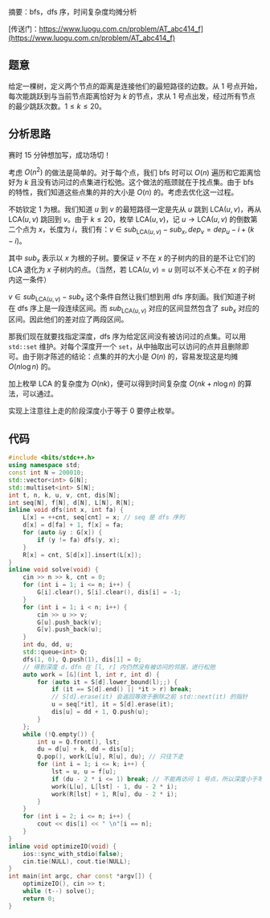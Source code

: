 摘要：bfs，dfs 序，时间复杂度均摊分析

[传送门：https://www.luogu.com.cn/problem/AT_abc414_f](https://www.luogu.com.cn/problem/AT_abc414_f)

## 题意

给定一棵树，定义两个节点的距离是连接他们的最短路径的边数。从 $1$ 号点开始，每次能跳跃到与当前节点距离恰好为 $k$ 的节点，求从 $1$ 号点出发，经过所有节点的最少跳跃次数。$1 \le k \le 20$。

## 分析思路

赛时 $15$ 分钟想加写，成功场切！

考虑 $O(n^2)$ 的做法是简单的。对于每个点，我们 bfs 时可以 $O(n)$ 遍历和它距离恰好为 $k$ 且没有访问过的点集进行松弛。这个做法的瓶颈就在于找点集。由于 bfs 的特性，我们知道这些点集的并的大小是 $O(n)$ 的。考虑去优化这一过程。

不妨钦定 $1$ 为根。我们知道 $u$ 到 $v$ 的最短路径一定是先从 $u$ 跳到 $\mathrm{LCA}(u, v)$，再从 $\mathrm{LCA}(u, v)$ 跳回到 $v$。由于 $k \le 20$，枚举 $\mathrm{LCA}(u, v)$，记 $u \to \mathrm{LCA}(u, v)$ 的倒数第二个点为 $x$，长度为 $i$，我们有：$v \in sub_{\mathrm{LCA}(u, v)} - sub_x, dep_v = dep_u - i + (k - i)$。

其中 $sub_x$ 表示以 $x$ 为根的子树。要保证 $v$ 不在 $x$ 的子树内的目的是不让它们的 $\mathrm{LCA}$ 退化为 $x$ 子树内的点。（当然，若 $\mathrm{LCA}(u, v) = u$ 则可以不关心不在 $x$ 的子树内这一条件）

$v \in sub_{\mathrm{LCA}(u, v)} - sub_x$ 这个条件自然让我们想到用 dfs 序刻画。我们知道子树在 dfs 序上是一段连续区间。而 $sub_{\mathrm{LCA}(u, v)}$ 对应的区间显然包含了 $sub_x$ 对应的区间。因此他们的差对应了两段区间。

那我们现在就要找指定深度，dfs 序为给定区间没有被访问过的点集。可以用 `std::set` 维护。对每个深度开一个 `set`，从中抽取出可以访问的点并且删除即可。由于刚才陈述的结论：点集的并的大小是 $O(n)$ 的，容易发现这是均摊 $O(n \log n)$ 的。

加上枚举 $\mathrm{LCA}$ 的复杂度为 $O(nk)$，便可以得到时间复杂度 $O(nk + n \log n)$ 的算法，可以通过。

实现上注意往上走的阶段深度小于等于 $0$ 要停止枚举。

## 代码

```cpp
#include <bits/stdc++.h>
using namespace std;
const int N = 200010;
std::vector<int> G[N];
std::multiset<int> S[N];
int t, n, k, u, v, cnt, dis[N];
int seq[N], f[N], d[N], L[N], R[N];
inline void dfs(int x, int fa) {
    L[x] = ++cnt, seq[cnt] = x; // seq 是 dfs 序列
    d[x] = d[fa] + 1, f[x] = fa;
    for (auto &y : G[x]) {
        if (y != fa) dfs(y, x);
    }
    R[x] = cnt, S[d[x]].insert(L[x]);
}
inline void solve(void) {
    cin >> n >> k, cnt = 0;
    for (int i = 1; i <= n; i++) {
        G[i].clear(), S[i].clear(), dis[i] = -1;
    }
    for (int i = 1; i < n; i++) {
        cin >> u >> v;
        G[u].push_back(v);
        G[v].push_back(u);
    }
    int du, dd, u;
    std::queue<int> Q;
    dfs(1, 0), Q.push(1), dis[1] = 0;
    // 得到深度 d，dfn 在 [l, r] 内仍然没有被访问的邻居，进行松弛
    auto work = [&](int l, int r, int d) {
        for (auto it = S[d].lower_bound(l);;) {
            if (it == S[d].end() || *it > r) break;
            // S[d].erase(it) 会返回等效于删除之前 std::next(it) 的指针
            u = seq[*it], it = S[d].erase(it);
            dis[u] = dd + 1, Q.push(u);
        }
    };
    while (!Q.empty()) {
        int u = Q.front(), lst;
        du = d[u] + k, dd = dis[u];
        Q.pop(), work(L[u], R[u], du); // 只往下走
        for (int i = 1; i <= k; i++) {
            lst = u, u = f[u];
            if (du - 2 * i <= 1) break; // 不能再访问 1 号点，所以深度小于等于 1 就 break
            work(L[u], L[lst] - 1, du - 2 * i);
            work(R[lst] + 1, R[u], du - 2 * i);
        }
    }
    for (int i = 2; i <= n; i++) {
        cout << dis[i] << " \n"[i == n];
    }
}
inline void optimizeIO(void) {
    ios::sync_with_stdio(false);
    cin.tie(NULL), cout.tie(NULL);
}
int main(int argc, char const *argv[]) {
    optimizeIO(), cin >> t;
    while (t--) solve();
    return 0;
}

```
